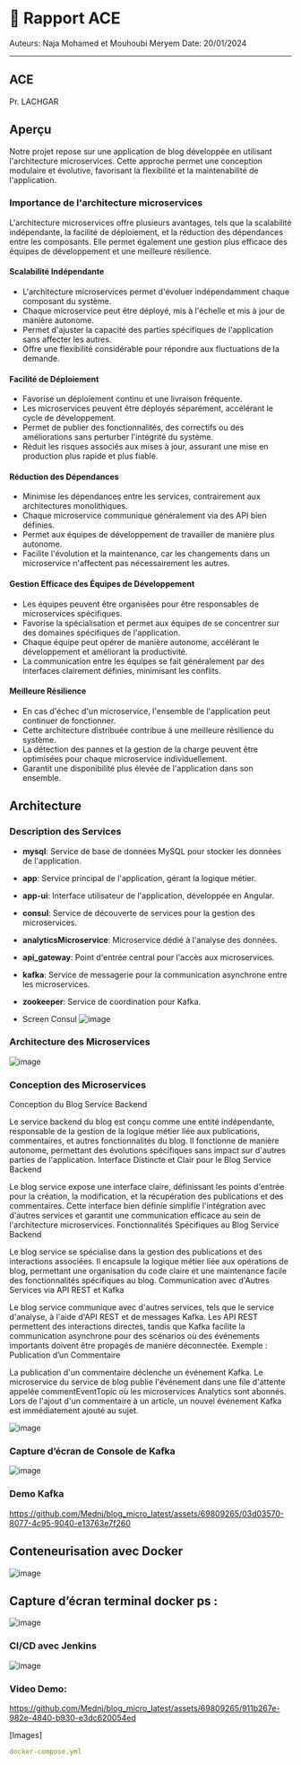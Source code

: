 # 🚀 Rapport ACE

Auteurs: Naja Mohamed et Mouhoubi Meryem
Date: 20/01/2024

---

## ACE
Pr. LACHGAR

## Aperçu
Notre projet repose sur une application de blog développée en utilisant l'architecture microservices. Cette approche permet une conception modulaire et évolutive, favorisant la flexibilité et la maintenabilité de l'application.

### Importance de l'architecture microservices
L'architecture microservices offre plusieurs avantages, tels que la scalabilité indépendante, la facilité de déploiement, et la réduction des dépendances entre les composants. Elle permet également une gestion plus efficace des équipes de développement et une meilleure résilience.

#### Scalabilité Indépendante
- L'architecture microservices permet d'évoluer indépendamment chaque composant du système.
- Chaque microservice peut être déployé, mis à l'échelle et mis à jour de manière autonome.
- Permet d'ajuster la capacité des parties spécifiques de l'application sans affecter les autres.
- Offre une flexibilité considérable pour répondre aux fluctuations de la demande.

#### Facilité de Déploiement
- Favorise un déploiement continu et une livraison fréquente.
- Les microservices peuvent être déployés séparément, accélérant le cycle de développement.
- Permet de publier des fonctionnalités, des correctifs ou des améliorations sans perturber l'intégrité du système.
- Réduit les risques associés aux mises à jour, assurant une mise en production plus rapide et plus fiable.

#### Réduction des Dépendances
- Minimise les dépendances entre les services, contrairement aux architectures monolithiques.
- Chaque microservice communique généralement via des API bien définies.
- Permet aux équipes de développement de travailler de manière plus autonome.
- Facilite l'évolution et la maintenance, car les changements dans un microservice n'affectent pas nécessairement les autres.

#### Gestion Efficace des Équipes de Développement
- Les équipes peuvent être organisées pour être responsables de microservices spécifiques.
- Favorise la spécialisation et permet aux équipes de se concentrer sur des domaines spécifiques de l'application.
- Chaque équipe peut opérer de manière autonome, accélérant le développement et améliorant la productivité.
- La communication entre les équipes se fait généralement par des interfaces clairement définies, minimisant les conflits.

#### Meilleure Résilience
- En cas d'échec d'un microservice, l'ensemble de l'application peut continuer de fonctionner.
- Cette architecture distribuée contribue à une meilleure résilience du système.
- La détection des pannes et la gestion de la charge peuvent être optimisées pour chaque microservice individuellement.
- Garantit une disponibilité plus élevée de l'application dans son ensemble.


## Architecture

### Description des Services
- **mysql**: Service de base de données MySQL pour stocker les données de l'application.
- **app**: Service principal de l'application, gérant la logique métier.
- **app-ui**: Interface utilisateur de l'application, développée en Angular.
- **consul**: Service de découverte de services pour la gestion des microservices.
- **analyticsMicroservice**: Microservice dédié à l'analyse des données.
- **api_gateway**: Point d'entrée central pour l'accès aux microservices.
- **kafka**: Service de messagerie pour la communication asynchrone entre les microservices.
- **zookeeper**: Service de coordination pour Kafka.

- Screen Consul
![image](https://github.com/Mednj/blog_micro_latest/assets/69809265/d0786f62-419a-4564-b400-0631cfd51369)


### Architecture des Microservices
![image](https://github.com/Mednj/blog_micro_latest/assets/69809265/5e6998ab-31a4-44da-8b61-31c12c9ce3ae)


### Conception des Microservices

Conception du Blog Service Backend

Le service backend du blog est conçu comme une entité indépendante, responsable de la gestion de la logique métier liée aux publications, commentaires, et autres fonctionnalités du blog.
Il fonctionne de manière autonome, permettant des évolutions spécifiques sans impact sur d'autres parties de l'application.
Interface Distincte et Clair pour le Blog Service Backend

Le blog service expose une interface claire, définissant les points d'entrée pour la création, la modification, et la récupération des publications et des commentaires.
Cette interface bien définie simplifie l'intégration avec d'autres services et garantit une communication efficace au sein de l'architecture microservices.
Fonctionnalités Spécifiques au Blog Service Backend

Le blog service se spécialise dans la gestion des publications et des interactions associées.
Il encapsule la logique métier liée aux opérations de blog, permettant une organisation du code claire et une maintenance facile des fonctionnalités spécifiques au blog.
Communication avec d'Autres Services via API REST et Kafka

Le blog service communique avec d'autres services, tels que le service d'analyse, à l'aide d'API REST et de messages Kafka.
Les API REST permettent des interactions directes, tandis que Kafka facilite la communication asynchrone pour des scénarios où des événements importants doivent être propagés de manière déconnectée.
Exemple : Publication d’un Commentaire

La publication d'un commentaire déclenche un événement Kafka.
Le microservice du service de blog publie l'événement dans une file d'attente appelée commentEventTopic où les microservices Analytics sont abonnés.
Lors de l'ajout d'un commentaire à un article, un nouvel événement Kafka est immédiatement ajouté au sujet.

![image](https://github.com/Mednj/blog_micro_latest/assets/69809265/f4fac001-e866-4bf2-98e2-d3acb797bc64)

### Capture d’écran de Console de Kafka
![image](https://github.com/Mednj/blog_micro_latest/assets/69809265/d39545fa-f3f7-49ed-a969-a8bd5b2e9ea4)

### Demo Kafka


https://github.com/Mednj/blog_micro_latest/assets/69809265/03d03570-8077-4c95-9040-e13763e7f260


## Conteneurisation avec Docker
![image](https://github.com/Mednj/blog_micro_latest/assets/69809265/fe86dcf7-194c-4c71-9879-7baae0ad909e)
## Capture d’écran terminal docker ps :
![image](https://github.com/Mednj/blog_micro_latest/assets/69809265/382adff9-550d-4aca-93e9-70fc7be695ba)

### CI/CD avec Jenkins
![image](https://github.com/Mednj/blog_micro_latest/assets/69809265/799caf04-76f9-48e5-b4d2-8500f52c31bc)

### Video Demo:

https://github.com/Mednj/blog_micro_latest/assets/69809265/911b267e-982e-4840-b930-e3dc620054ed


[Images]

```yaml
docker-compose.yml
